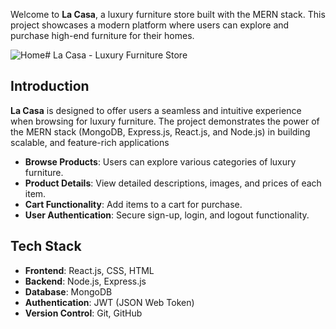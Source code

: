 

Welcome to **La Casa**, a luxury furniture store built with the MERN stack. This project showcases a modern platform where users can explore and purchase high-end furniture for their homes.



![Home](https://github.com/user-attachments/assets/ea31b631-726a-408a-a85c-43c4f6b6fbc1)# La Casa - Luxury Furniture Store


## Introduction
**La Casa** is designed to offer users a seamless and intuitive experience when browsing for luxury furniture. The project demonstrates the power of the MERN stack (MongoDB, Express.js, React.js, and Node.js) in building scalable, and feature-rich applications



- **Browse Products**: Users can explore various categories of luxury furniture.
- **Product Details**: View detailed descriptions, images, and prices of each item.
- **Cart Functionality**: Add items to a cart for purchase.
- **User Authentication**: Secure sign-up, login, and logout functionality.


## Tech Stack
- **Frontend**: React.js, CSS, HTML
- **Backend**: Node.js, Express.js
- **Database**: MongoDB
- **Authentication**: JWT (JSON Web Token)
- **Version Control**: Git, GitHub
